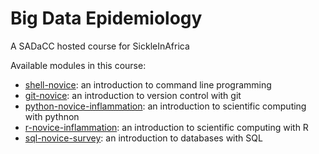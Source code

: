 Big Data Epidemiology
=====================

A SADaCC hosted course for SickleInAfrica

Available modules in this course:
* [shell-novice](https://github.com/sickle-in-africa/bde.shell-novice): an introduction to command line programming
* [git-novice](https://github.com/sickle-in-africa/bde.git-novice): an introduction to version control with git
* [python-novice-inflammation](https://github.com/sickle-in-africa/bde.python-novice-inflammation): an introduction to scientific computing with pythnon
* [r-novice-inflammation](https://github.com/sickle-in-africa/bde.r-novice-inflammation): an introduction to scientific computing with R
* [sql-novice-survey](https://github.com/sickle-in-africa/bde.sql-novice-survey): an introduction to databases with SQL
